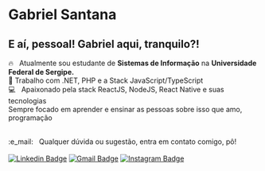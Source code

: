 # Gabriel Santana

## E aí, pessoal! Gabriel aqui, tranquilo?!

:fire: &nbsp; Atualmente sou estudante de **Sistemas de Informação** na **Universidade Federal de Sergipe.**
<br /> :purple_heart: Trabalho com .NET, PHP e a Stack JavaScript/TypeScript
<br /> :computer: &nbsp; Apaixonado pela stack ReactJS, NodeJS, React Native e suas tecnologias
<br /> Sempre focado em aprender e ensinar as pessoas sobre isso que amo, programação

<br /> :e_mail: &nbsp; Qualquer dúvida ou sugestão, entra em contato comigo, pô!
<br /><br />
[![Linkedin Badge](https://img.shields.io/badge/-GabrielSantana-blue?style=flat-square&logo=Linkedin&logoColor=white&link=https://www.linkedin.com/in/gabriel-sisjr/)](https://www.linkedin.com/in/gabriel-sisjr/)
[![Gmail Badge](https://img.shields.io/badge/-gabriel.sistemasjr@gmail.com-c14438?style=flat-square&logo=Gmail&logoColor=white&link=mailto:gabriel.sistemasjr@gmail.com)](mailto:clovijan@gmail.com)
[![Instagram Badge](https://img.shields.io/badge/-@gabriiel.santana.__-blue?style=flat-square&logo=Instagram&logoColor=white&link=https://www.instagram.com/gabriiel.santana._/)](https://www.instagram.com/gabriiel.santana._/)
